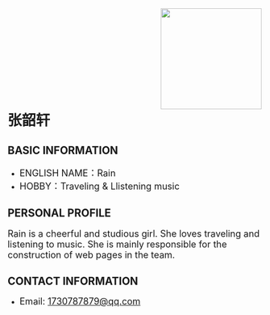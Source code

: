 <div style="float: right; margin-left: 500px;"><img width="200" src="https://github.com/NexMaker-Fab/2024ZWU-IS-BUNBUN/raw/f01e0df987d35c9d4a48c9a76bff612d84ee472c/images/%E5%BC%A0%E9%9F%B6%E8%BD%A9.jpeg"></div>

# 张韶轩

## BASIC INFORMATION

- <font size="4">ENGLISH NAME：Rain</font>
- <font size="4">HOBBY：Traveling & Llistening music</font>

## PERSONAL PROFILE

<font size="4">Rain is a cheerful and studious girl. She loves traveling and listening to music.
She is mainly responsible for the construction of web pages in the team.</font>

## CONTACT INFORMATION

- <font size="4">Email: 1730787879@qq.com</font>